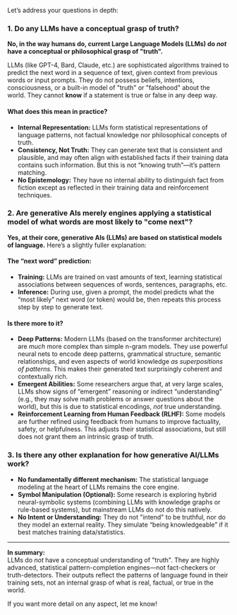 Let’s address your questions in depth:

### 1. **Do any LLMs have a conceptual grasp of truth?**

**No, in the way humans do, current Large Language Models (LLMs) do *not* have a conceptual or philosophical grasp of "truth".**

LLMs (like GPT-4, Bard, Claude, etc.) are sophisticated algorithms trained to predict the next word in a sequence of text, given context from previous words or input prompts. They do not possess beliefs, intentions, consciousness, or a built-in model of "truth" or "falsehood" about the world. They cannot **know** if a statement is true or false in any deep way.

#### What does this mean in practice?

- **Internal Representation:** LLMs form statistical representations of language patterns, not factual knowledge nor philosophical concepts of truth.
- **Consistency, Not Truth:** They can generate text that is consistent and plausible, and may often align with established facts if their training data contains such information. But this is not “knowing truth”—it’s pattern matching.
- **No Epistemology:** They have no internal ability to distinguish fact from fiction except as reflected in their training data and reinforcement techniques.

### 2. **Are generative AIs merely engines applying a statistical model of what words are most likely to "come next"?**

**Yes, at their core, generative AIs (LLMs) are based on statistical models of language.** Here’s a slightly fuller explanation:

#### The “next word” prediction:

- **Training:** LLMs are trained on vast amounts of text, learning statistical associations between sequences of words, sentences, paragraphs, etc.
- **Inference:** During use, given a prompt, the model predicts what the “most likely” next word (or token) would be, then repeats this process step by step to generate text.

#### Is there more to it?

- **Deep Patterns:** Modern LLMs (based on the transformer architecture) are *much* more complex than simple n-gram models. They use powerful neural nets to encode deep patterns, grammatical structure, semantic relationships, and even aspects of world knowledge *as superpositions of patterns*. This makes their generated text surprisingly coherent and contextually rich.
- **Emergent Abilities:** Some researchers argue that, at very large scales, LLMs show signs of “emergent” reasoning or indirect “understanding” (e.g., they may solve math problems or answer questions about the world), but this is due to statistical encodings, *not* true understanding.
- **Reinforcement Learning from Human Feedback (RLHF):** Some models are further refined using feedback from humans to improve factuality, safety, or helpfulness. This adjusts their statistical associations, but still does not grant them an intrinsic grasp of truth.

### 3. **Is there any other explanation for how generative AI/LLMs work?**

- **No fundamentally different mechanism:** The statistical language modeling at the heart of LLMs remains the core engine.
- **Symbol Manipulation (Optional):** Some research is exploring hybrid neural-symbolic systems (combining LLMs with knowledge graphs or rule-based systems), but mainstream LLMs do not do this natively.
- **No Intent or Understanding:** They do not "intend" to be truthful, nor do they model an external reality. They simulate “being knowledgeable” if it best matches training data/statistics.

---

**In summary:**  
LLMs do *not* have a conceptual understanding of "truth". They are highly advanced, statistical pattern-completion engines—not fact-checkers or truth-detectors. Their outputs reflect the patterns of language found in their training sets, not an internal grasp of what is real, factual, or true in the world.

If you want more detail on any aspect, let me know!